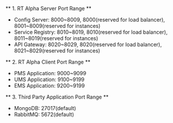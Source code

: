 ** 1. RT Alpha Server Port Range **
- Config Server: 8000~8009, 8000(reserved for load balancer), 8001~8009(reserved for instances)
- Service Registry: 8010~8019, 8010(reserved for load balancer), 8011~8019(reserved for instances)
- API Gateway: 8020~8029, 8020(reserved for load balancer), 8021~8029(reserved for instances)

** 2. RT Alpha Client Port Range **
- PMS Application: 9000~9099
- UMS Application: 9100~9199
- EMS Application: 9200~9199

** 3. Third Party Application Port Range **
- MongoDB: 27017(default)
- RabbitMQ: 5672(default)